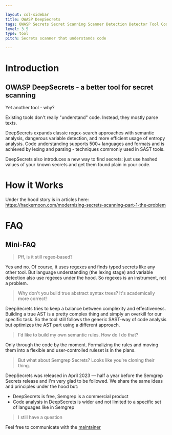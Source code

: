```yaml
---

layout: col-sidebar
title: OWASP DeepSecrets
tags: OWASP Secrets Secret Scanning Scanner Detection Detector Tool Code Analysis Analyzer Vulnerability Credential SAST Static Scanner Token Password Secret
level: 3.5
type: tool
pitch: Secrets scanner that understands code

---
```


# Introduction
## OWASP DeepSecrets - a better tool for secret scanning
Yet another tool - why?

Existing tools don't really "understand" code. Instead, they mostly parse texts.

DeepSecrets expands classic regex-search approaches with semantic analysis, dangerous variable detection, and more efficient usage of entropy analysis. Code understanding supports 500+ languages and formats and is achieved by lexing and parsing - techniques commonly used in SAST tools.

DeepSecrets also introduces a new way to find secrets: just use hashed values of your known secrets and get them found plain in your code.

# How it Works

Under the hood story is in articles here: https://hackernoon.com/modernizing-secrets-scanning-part-1-the-problem

# FAQ

## Mini-FAQ
> Pff, is it still regex-based?

Yes and no. Of course, it uses regexes and finds typed secrets like any other tool. But language understanding (the lexing stage) and variable detection also use regexes under the hood. So regexes is an instrument, not a problem.

> Why don't you build true abstract syntax trees? It's academically more correct!

DeepSecrets tries to keep a balance between complexity and effectiveness. Building a true AST is a pretty complex thing and simply an overkill for our specific task. So the tool still follows the generic SAST-way of code analysis but optimizes the AST part using a different approach.

> I'd like to build my own semantic rules. How do I do that?

Only through the code by the moment. Formalizing the rules and moving them into a flexible and user-controlled ruleset is in the plans.

> But what about Semgrep Secrets? Looks like you're cloning their thing.

DeepSecrets was released in April 2023 — half a year before the Semgrep Secrets release and I'm very glad to be followed. We share the same ideas and principles under the hood but:
- DeepSecrets is free, Semgrep is a commercial product
- Code analysis in DeepSecrets is wider and not limited to a specific set of languages like in Semgrep


> I still have a question

Feel free to communicate with the [maintainer](https://github.com/ntoskernel/deepsecrets/blob/main/pyproject.toml#L6-L8)
